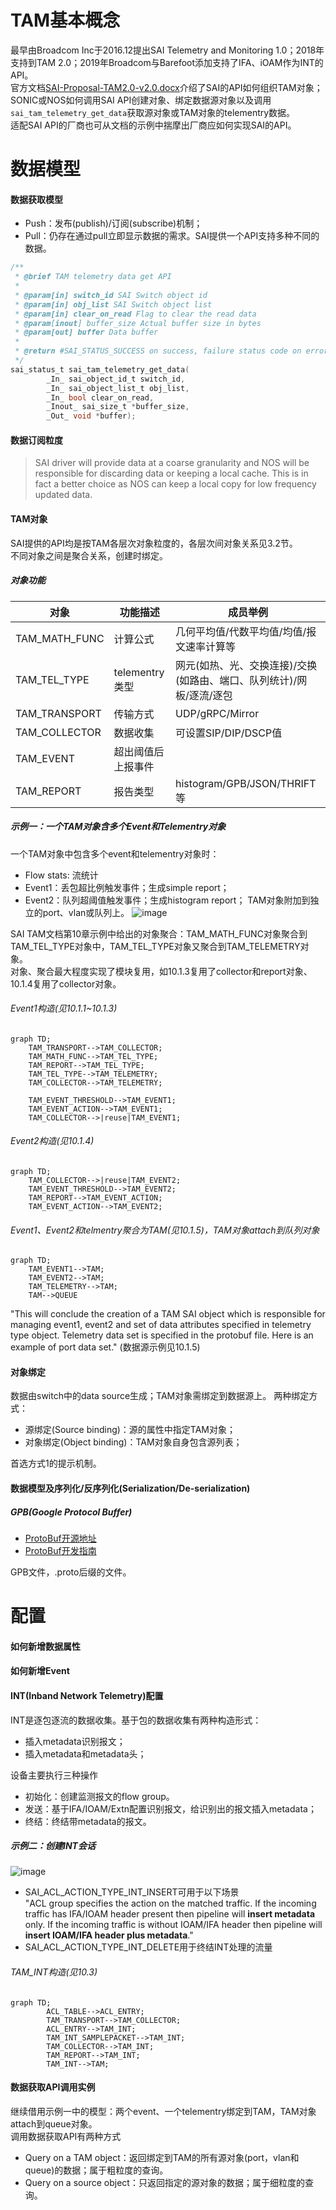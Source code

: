 
# TAM基本概念
最早由Broadcom Inc于2016.12提出SAI Telemetry and Monitoring 1.0；2018年支持到TAM 2.0；2019年Broadcom与Barefoot添加支持了IFA、iOAM作为INT的API。  
官方文档[SAI-Proposal-TAM2.0-v2.0.docx](https://github.com/opencomputeproject/SAI/tree/master/doc/TAM)介绍了SAI的API如何组织TAM对象；SONIC或NOS如何调用SAI API创建对象、绑定数据源对象以及调用`sai_tam_telemetry_get_data`获取源对象或TAM对象的telementry数据。  
适配SAI API的厂商也可从文档的示例中揣摩出厂商应如何实现SAI的API。

# 数据模型
#### 数据获取模型
- Push：发布(publish)/订阅(subscribe)机制；
- Pull：仍存在通过pull立即显示数据的需求。SAI提供一个API支持多种不同的数据。

```c
/**
 * @brief TAM telemetry data get API
 *
 * @param[in] switch_id SAI Switch object id
 * @param[in] obj_list SAI Switch object list
 * @param[in] clear_on_read Flag to clear the read data
 * @param[inout] buffer_size Actual buffer size in bytes
 * @param[out] buffer Data buffer
 *
 * @return #SAI_STATUS_SUCCESS on success, failure status code on error
 */
sai_status_t sai_tam_telemetry_get_data(
        _In_ sai_object_id_t switch_id,
        _In_ sai_object_list_t obj_list,
        _In_ bool clear_on_read,
        _Inout_ sai_size_t *buffer_size,
        _Out_ void *buffer);
```

#### 数据订阅粒度
> SAI driver will provide data at a coarse granularity and NOS will be responsible for discarding data or keeping a local cache. 
> This is in fact a better choice as NOS can keep a local copy for low frequency updated data.

#### TAM对象
SAI提供的API均是按TAM各层次对象粒度的，各层次间对象关系见3.2节。   
不同对象之间是聚合关系，创建时绑定。   

##### 对象功能
|对象|功能描述|成员举例|
|--|--|--|
|TAM_MATH_FUNC|计算公式|几何平均值/代数平均值/均值/报文速率计算等|
|TAM_TEL_TYPE|telementry类型|网元(如热、光、交换连接)/交换(如路由、端口、队列统计)/网板/逐流/逐包|
|TAM_TRANSPORT|传输方式|UDP/gRPC/Mirror|
|TAM_COLLECTOR|数据收集|可设置SIP/DIP/DSCP值|
|TAM_EVENT|超出阈值后上报事件||
|TAM_REPORT|报告类型|histogram/GPB/JSON/THRIFT等|

##### 示例一：一个TAM对象含多个Event和Telementry对象  
一个TAM对象中包含多个event和telementry对象时：
- Flow stats: 流统计
- Event1：丢包超比例触发事件；生成simple report；
- Event2：队列超阈值触发事件；生成histogram report；
TAM对象附加到独立的port、vlan或队列上。
![image](https://user-images.githubusercontent.com/61963619/159002308-db0cb390-8ebf-4cc6-9495-e1c289aeb66a.png)

SAI TAM文档第10章示例中给出的对象聚合：TAM_MATH_FUNC对象聚合到TAM_TEL_TYPE对象中，TAM_TEL_TYPE对象又聚合到TAM_TELEMETRY对象。  
对象、聚合最大程度实现了模块复用，如10.1.3复用了collector和report对象、10.1.4复用了collector对象。  

###### Event1构造(见10.1.1~10.1.3)
```mermaid
graph TD;
    TAM_TRANSPORT-->TAM_COLLECTOR;
    TAM_MATH_FUNC-->TAM_TEL_TYPE;
    TAM_REPORT-->TAM_TEL_TYPE;
    TAM_TEL_TYPE-->TAM_TELEMETRY;
    TAM_COLLECTOR-->TAM_TELEMETRY;
 
    TAM_EVENT_THRESHOLD-->TAM_EVENT1;
    TAM_EVENT_ACTION-->TAM_EVENT1;
    TAM_COLLECTOR-->|reuse|TAM_EVENT1;
```

###### Event2构造(见10.1.4)
```mermaid
graph TD;
    TAM_COLLECTOR-->|reuse|TAM_EVENT2;
    TAM_EVENT_THRESHOLD-->TAM_EVENT2;
    TAM_REPORT-->TAM_EVENT_ACTION;
    TAM_EVENT_ACTION-->TAM_EVENT2;
```

###### Event1、Event2和telmentry聚合为TAM(见10.1.5)，TAM对象attach到队列对象
```mermaid
graph TD;
    TAM_EVENT1-->TAM;
    TAM_EVENT2-->TAM;
    TAM_TELEMETRY-->TAM;
    TAM-->QUEUE
```

"This will conclude the creation of a TAM SAI object which is responsible for managing event1, event2 and set of data attributes specified in telemetry type object. Telemetry data set is specified in the protobuf file. Here is an example of port data set." (数据源示例见10.1.5)

#### 对象绑定
数据由switch中的data source生成；TAM对象需绑定到数据源上。
两种绑定方式：
- 源绑定(Source binding)：源的属性中指定TAM对象；
- 对象绑定(Object binding)：TAM对象自身包含源列表；  

首选方式1的提示机制。

#### 数据模型及序列化/反序列化(Serialization/De-serialization)
##### GPB(Google Protocol Buffer)
- [ProtoBuf开源地址](https://github.com/protocolbuffers/protobuf/releases)
- [ProtoBuf开发指南](https://developers.google.com/protocol-buffers/docs/proto)

GPB文件，.proto后缀的文件。  

# 配置
#### 如何新增数据属性

#### 如何新增Event

#### INT(Inband Network Telemetry)配置
INT是逐包逐流的数据收集。基于包的数据收集有两种构造形式：
- 插入metadata识别报文；
- 插入metadata和metadata头；

设备主要执行三种操作
- 初始化：创建监测报文的flow group。
- 发送：基于IFA/IOAM/Extn配置识别报文，给识别出的报文插入metadata；
- 终结：终结带metadata的报文。

##### 示例二：创建INT会话
![image](https://user-images.githubusercontent.com/61963619/159005650-52f7d71a-000d-4bef-9d02-d7bbfb02d775.png)

- SAI_ACL_ACTION_TYPE_INT_INSERT可用于以下场景  
"ACL group specifies the action on the matched traffic. If the incoming traffic has IFA/IOAM header present then pipeline will **insert metadata** only. If the incoming traffic is without IOAM/IFA header then pipeline will **insert IOAM/IFA header plus metadata**."
- SAI_ACL_ACTION_TYPE_INT_DELETE用于终结INT处理的流量

###### TAM_INT构造(见10.3)
```mermaid
graph TD;
        ACL_TABLE-->ACL_ENTRY;
        TAM_TRANSPORT-->TAM_COLLECTOR;
        ACL_ENTRY-->TAM_INT;
        TAM_INT_SAMPLEPACKET-->TAM_INT;
        TAM_COLLECTOR-->TAM_INT;
        TAM_REPORT-->TAM_INT;
        TAM_INT-->TAM;
```

#### 数据获取API调用实例
继续借用示例一中的模型：两个event、一个telementry绑定到TAM，TAM对象attach到queue对象。  
调用数据获取API有两种方式
- Query on a TAM object：返回绑定到TAM的所有源对象(port，vlan和queue)的数据；属于粗粒度的查询。
- Query on a source object：只返回指定的源对象的数据；属于细粒度的查询。



